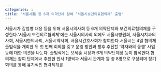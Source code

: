 ```yaml
---
categories: i
title: "서울시醫 등 6개 의약단체 참여 ‘서울시보건의료협의체’ 출범"
---
```

서울시가 감염병 대응 등을 위해 서울시의사회 등 6개 의약단체와 보건의료협의체를 구성한다.‘서울시 보건의료협의체’에는 서울시의사회 외에도 서울시병원회, 서울시치과의사회, 서울시한의사회, 서울시약사회, 서울시간호사회가 참여한다.서울시는 4일 협의체 출범식을 개최한 뒤 첫 번째 회의를 갖고 운영 방안과 향후 추진할 ‘약자와의 동행’ 사업 등에 대한 의견을 나눈다. 출범식에는 오세훈 시장과 6개 의약단체장 등이 참석한다.협의체는 참여 단체에서 추천한 인사 1명씩과 서울시 관계자 등 총 8명으로 구성되며 정기회의를 통해 유기적인 협력체계를
